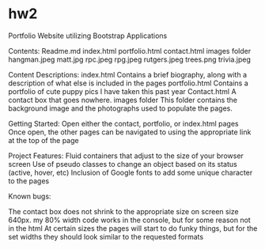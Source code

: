 # hw2
Portfolio Website utilizing Bootstrap Applications

Contents:
Readme.md
index.html
portfolio.html
contact.html
images folder
	hangman.jpeg
	matt.jpg
	rpc.jpeg
	rpg.jpeg
	rutgers.jpeg
	trees.png
	trivia.jpeg
	
Content Descriptions:
index.html
	Contains a brief biography, along with a description of what else is included in the pages
portfolio.html
	Contains a portfolio of cute puppy pics I have taken this past year
Contact.html
	A contact box that goes nowhere.
images folder
	This folder contains the background image and the photographs used to populate the pages.
	
Getting Started:
Open either the contact, portfolio, or index.html pages 
Once open, the other pages can be navigated to using the appropriate link at the top of the page

Project Features:
Fluid containers that adjust to the size of your browser screen
Use of pseudo classes to change an object based on its status (active, hover, etc)
Inclusion of Google fonts to add some unique character to the pages


	
Known bugs:

The contact box does not shrink to the appropriate size on screen size 640px. my 80% width 
	code works in the console, but for some reason not in the html
At certain sizes the pages will start to do funky things, but for the set widths they 
	should look similar to the requested formats